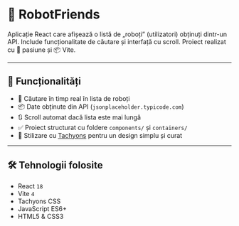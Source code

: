 # 🤖 RobotFriends

Aplicație React care afișează o listă de „roboți” (utilizatori) obținuți dintr-un API. Include funcționalitate de căutare și interfață cu scroll. Proiect realizat cu 🧠 pasiune și 📦 Vite.

---

## 🚀 Funcționalități

- 🔎 Căutare în timp real în lista de roboți
- 📦 Date obținute din API (`jsonplaceholder.typicode.com`)
- 🔃 Scroll automat dacă lista este mai lungă
- ✅ Proiect structurat cu foldere `components/` și `containers/`
- 🎨 Stilizare cu [Tachyons](https://tachyons.io/) pentru un design simplu și curat

---

## 🛠️ Tehnologii folosite

- React `18`
- Vite `4`
- Tachyons CSS
- JavaScript ES6+
- HTML5 & CSS3